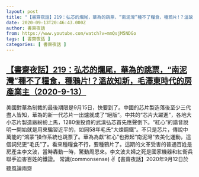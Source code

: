 ```yaml
---
layout: post
title: "【書齋夜話】219：弘芯的爛尾，華為的跳票，“南泥灣”種不了糧食，種鴉片!？溫故知新，毛澤東時代的房產業主（2020-9-13）"
date: 2020-09-13T20:46:43.000Z
author: 書齋夜話
from: https://www.youtube.com/watch?v=mmQsjM5NDGo
tags: [ 書齋夜話 ]
categories: [ 書齋夜話 ]
---
```

<!--1600030003000-->
[【書齋夜話】219：弘芯的爛尾，華為的跳票，“南泥灣”種不了糧食，種鴉片!？溫故知新，毛澤東時代的房產業主（2020-9-13）](https://www.youtube.com/watch?v=mmQsjM5NDGo)
------

<div>
美國對華為制裁的最後期限是9月15日，快要到了。中國的芯片製造落後至少三代盡人皆知，華為的新一代芯片一出爐就成了“絕版”。中共的“芯片大躍進”，各地大小芯片製造廠紛紛上馬，1280億投資的武漢弘芯首先應聲倒下。“紅心”的諧音說明一開始就是用來騙習近平的，如同58年毛氏“大煉鋼鐵”。不只是芯片，傳說中萬能的“鴻蒙”操作系統也跳票了。華為為獻“紅心”也掀起“南泥灣”去美化運動，這個詞兒更“毛氏”了。看來種糧食不行，要種鴉片了。這期的文革受害的普通百姓是房產主李文波，當時轟動一時，驚動周恩來。李文波夫婦之死是國家機器和紅衛兵聯手迫害百姓的鐵證。 常識(commonsense) ✌【書齋夜話】2020年9月12日於聽風論雨齋
</div>
